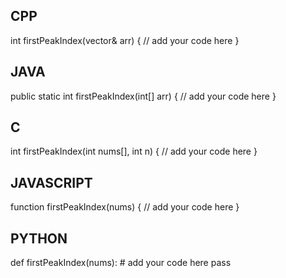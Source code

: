 ## CPP

int firstPeakIndex(vector<int>& arr) {
    // add your code here
}


## JAVA

public static int firstPeakIndex(int[] arr) {
    // add your code here
}


## C

int firstPeakIndex(int nums[], int n) {
    // add your code here
}


## JAVASCRIPT

function firstPeakIndex(nums) {
    // add your code here
}


## PYTHON

def firstPeakIndex(nums):
    # add your code here
    pass
